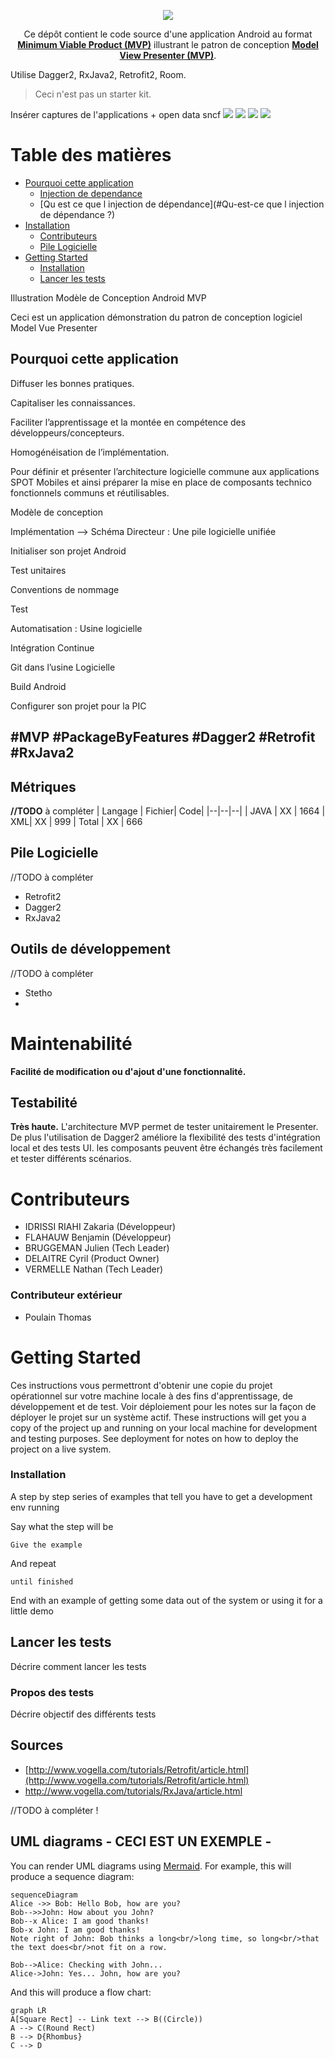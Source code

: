 ﻿<p align="center">
  <img src="./docs/images/logo-mvp-mvp.png">
</p>

<p align="center">
  Ce dépôt contient le code source d'une application Android au format 
  <strong><a href="https://en.wikipedia.org/wiki/Minimum_viable_product">Minimum Viable Product (MVP)</a></strong>
illustrant le patron de conception  <strong><a href="https://en.wikipedia.org/wiki/Model%E2%80%93view%E2%80%93presenter">Model View Presenter (MVP)</a></strong>.
</p>


Utilise Dagger2, RxJava2, Retrofit2, Room.

> Ceci n'est pas un starter kit.

Insérer captures de l'applications + open data sncf
 <img src="./docs/images/Screenshot_01.png"> <img src="./docs/images/Screenshot_02.png"> <img src="./docs/images/Screenshot_03.png"> <img src="./docs/images/Screenshot_04.png">



# Table des matières

  * [Pourquoi cette application](#Pourquoi-cette-application)
     * [Injection de dependance](#Injection-de-dependance)
     * [Qu est ce que l injection de dépendance](#Qu-est-ce que l injection de dépendance ?)
  * [Installation](#installation)
     * [Contributeurs](#Contributeurs)
     * [Pile Logicielle](#Pile-Logicielle)
  * [Getting Started](#Getting-Started)
     * [Installation](#Installation)
     * [Lancer les tests](#Lancer-les-tests)

Illustration  Modèle de Conception Android MVP

Ceci est un application démonstration du patron de conception logiciel  Model Vue Presenter


## Pourquoi cette application
Diffuser les bonnes pratiques. 

Capitaliser les connaissances. 

Faciliter l’apprentissage et la montée en compétence des développeurs/concepteurs. 

Homogénéisation de l’implémentation.


Pour définir et présenter l’architecture logicielle commune aux applications SPOT Mobiles et ainsi préparer la mise en place de composants technico fonctionnels communs et réutilisables. 

Modèle de conception 

Implémentation 
--> Schéma Directeur : Une pile logicielle unifiée 

Initialiser son projet Android 

Test unitaires 

Conventions de nommage 

Test 

Automatisation : Usine logicielle 

Intégration Continue 

Git dans l’usine Logicielle 

Build Android 

Configurer son projet pour la PIC 


 





#MVP #PackageByFeatures #Dagger2 #Retrofit #RxJava2 
----------

## Métriques
**//TODO**  à compléter
| Langage | Fichier| Code|
|--|--|--|
| JAVA | XX | 1664
| XML| XX | 999
| Total | XX | 666

## Pile Logicielle
//TODO à compléter

 - Retrofit2
 - Dagger2
 - RxJava2

## Outils de développement

//TODO à compléter
 - Stetho
 - 

# Maintenabilité

**Facilité de modification ou d'ajout d'une fonctionnalité.**

## Testabilité

**Très haute.** L'architecture MVP permet de tester unitairement le Presenter. De plus l'utilisation de Dagger2 améliore la flexibilité des tests d'intégration local et des tests UI. les composants peuvent être échangés très facilement et tester différents scénarios.


# Contributeurs
 - IDRISSI RIAHI Zakaria (Développeur)
 - FLAHAUW Benjamin (Développeur)
 - BRUGGEMAN Julien (Tech Leader)
 - DELAITRE Cyril (Product Owner)
 - VERMELLE Nathan (Tech Leader)

### Contributeur extérieur

 - Poulain Thomas
 
 
# Getting Started

Ces instructions vous permettront d'obtenir une copie du projet opérationnel sur votre machine locale à des fins d'apprentissage, de développement et de test. Voir déploiement pour les notes sur la façon de déployer le projet sur un système actif.
These instructions will get you a copy of the project up and running on your local machine for development and testing purposes. See deployment for notes on how to deploy the project on a live system.


### Installation

A step by step series of examples that tell you have to get a development env running

Say what the step will be

```
Give the example
```

And repeat

```
until finished
```

End with an example of getting some data out of the system or using it for a little demo


## Lancer les tests

Décrire comment lancer les tests

### Propos des tests

Décrire objectif des différents tests

## Sources

 -  [http://www.vogella.com/tutorials/Retrofit/article.html](http://www.vogella.com/tutorials/Retrofit/article.html)
 -  http://www.vogella.com/tutorials/RxJava/article.html

//TODO à compléter !


## UML diagrams - CECI EST UN EXEMPLE -

You can render UML diagrams using [Mermaid](https://mermaidjs.github.io/). For example, this will produce a sequence diagram:

```mermaid
sequenceDiagram
Alice ->> Bob: Hello Bob, how are you?
Bob-->>John: How about you John?
Bob--x Alice: I am good thanks!
Bob-x John: I am good thanks!
Note right of John: Bob thinks a long<br/>long time, so long<br/>that the text does<br/>not fit on a row.

Bob-->Alice: Checking with John...
Alice->John: Yes... John, how are you?
```

And this will produce a flow chart:

```mermaid
graph LR
A[Square Rect] -- Link text --> B((Circle))
A --> C(Round Rect)
B --> D{Rhombus}
C --> D
```
